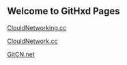 ## Welcome to GitHxd Pages

[ClouldNetworking.cc](http://www.ClouldNetworking.cc)

[ClouldNetwork.cc](http://www.ClouldNetwork.cc)

[GitCN.net](http://www.GitCN.net)
